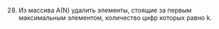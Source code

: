 28. Из  массива  А(N)  удалить  элементы,  стоящие  за  первым  максимальным элементом, количество цифр которых равно  k.   